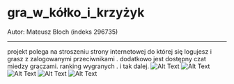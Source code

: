 # gra_w_kółko_i_krzyżyk

Autor: Mateusz Bloch (indeks 296735)

---
projekt polega na stroszeniu strony  internetowej  do której się logujesz i grasz z zalogowanymi przeciwnikami . dodatkowo jest dostępny czat miedzy graczami.  ranking wygranych . i tak dalej.
![Alt Text](https://github.com/mat-bloch2/2020-OPSS2-Projekt-MateuszBloch/blob/5d9b24a041908bfb3b3f8e51f951bfbe2a5be326/zrzuty/Zrzut%20ekranu%202021-10-05%20154812.png)
![Alt Text](https://github.com/mat-bloch2/2020-OPSS2-Projekt-MateuszBloch/blob/5d9b24a041908bfb3b3f8e51f951bfbe2a5be326/zrzuty/Zrzut%20ekranu%202021-10-05%20154944.png)
![Alt Text](https://github.com/mat-bloch2/2020-OPSS2-Projekt-MateuszBloch/blob/5d9b24a041908bfb3b3f8e51f951bfbe2a5be326/zrzuty/Zrzut%20ekranu%202021-10-05%20155023.png)
![Alt Text](https://github.com/mat-bloch2/2020-OPSS2-Projekt-MateuszBloch/blob/5d9b24a041908bfb3b3f8e51f951bfbe2a5be326/zrzuty/Zrzut%20ekranu%202021-10-05%20155105.png)
![Alt Text](https://github.com/mat-bloch2/2020-OPSS2-Projekt-MateuszBloch/blob/5d9b24a041908bfb3b3f8e51f951bfbe2a5be326/zrzuty/Zrzut%20ekranu%202021-10-05%20155157.png)
